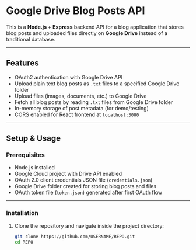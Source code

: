 # Google Drive Blog Posts API

This is a **Node.js + Express** backend API for a blog application that stores blog posts and uploaded files directly on **Google Drive** instead of a traditional database.

---

## Features

- OAuth2 authentication with Google Drive API  
- Upload plain text blog posts as `.txt` files to a specified Google Drive folder  
- Upload files (images, documents, etc.) to Google Drive  
- Fetch all blog posts by reading `.txt` files from Google Drive folder  
- In-memory storage of post metadata (for demo/testing)  
- CORS enabled for React frontend at `localhost:3000`  

---

## Setup & Usage

### Prerequisites

- Node.js installed  
- Google Cloud project with Drive API enabled  
- OAuth 2.0 client credentials JSON file (`credentials.json`)  
- Google Drive folder created for storing blog posts and files  
- OAuth token file (`token.json`) generated after first OAuth flow  

---

### Installation

1. Clone the repository and navigate inside the project directory:
   ```bash
   git clone https://github.com/USERNAME/REPO.git
   cd REPO
